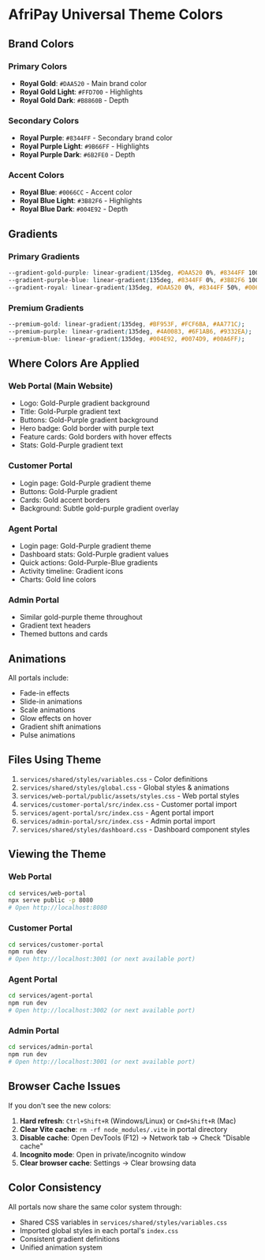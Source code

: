 # AfriPay Universal Theme Colors

## Brand Colors

### Primary Colors
- **Royal Gold**: `#DAA520` - Main brand color
- **Royal Gold Light**: `#FFD700` - Highlights
- **Royal Gold Dark**: `#B8860B` - Depth

### Secondary Colors
- **Royal Purple**: `#8344FF` - Secondary brand color
- **Royal Purple Light**: `#9B66FF` - Highlights
- **Royal Purple Dark**: `#6B2FE0` - Depth

### Accent Colors
- **Royal Blue**: `#0066CC` - Accent color
- **Royal Blue Light**: `#3B82F6` - Highlights
- **Royal Blue Dark**: `#004E92` - Depth

## Gradients

### Primary Gradients
```css
--gradient-gold-purple: linear-gradient(135deg, #DAA520 0%, #8344FF 100%);
--gradient-purple-blue: linear-gradient(135deg, #8344FF 0%, #3B82F6 100%);
--gradient-royal: linear-gradient(135deg, #DAA520 0%, #8344FF 50%, #0066CC 100%);
```

### Premium Gradients
```css
--premium-gold: linear-gradient(135deg, #BF953F, #FCF6BA, #AA771C);
--premium-purple: linear-gradient(135deg, #4A0083, #6F1AB6, #9332EA);
--premium-blue: linear-gradient(135deg, #004E92, #0074D9, #00A6FF);
```

## Where Colors Are Applied

### Web Portal (Main Website)
- Logo: Gold-Purple gradient background
- Title: Gold-Purple gradient text
- Buttons: Gold-Purple gradient background
- Hero badge: Gold border with purple text
- Feature cards: Gold borders with hover effects
- Stats: Gold-Purple gradient text

### Customer Portal
- Login page: Gold-Purple gradient theme
- Buttons: Gold-Purple gradient
- Cards: Gold accent borders
- Background: Subtle gold-purple gradient overlay

### Agent Portal
- Login page: Gold-Purple gradient theme
- Dashboard stats: Gold-Purple gradient values
- Quick actions: Gold-Purple-Blue gradients
- Activity timeline: Gradient icons
- Charts: Gold line colors

### Admin Portal
- Similar gold-purple theme throughout
- Gradient text headers
- Themed buttons and cards

## Animations

All portals include:
- Fade-in effects
- Slide-in animations
- Scale animations
- Glow effects on hover
- Gradient shift animations
- Pulse animations

## Files Using Theme

1. `services/shared/styles/variables.css` - Color definitions
2. `services/shared/styles/global.css` - Global styles & animations
3. `services/web-portal/public/assets/styles.css` - Web portal styles
4. `services/customer-portal/src/index.css` - Customer portal import
5. `services/agent-portal/src/index.css` - Agent portal import
6. `services/admin-portal/src/index.css` - Admin portal import
7. `services/shared/styles/dashboard.css` - Dashboard component styles

## Viewing the Theme

### Web Portal
```bash
cd services/web-portal
npx serve public -p 8080
# Open http://localhost:8080
```

### Customer Portal
```bash
cd services/customer-portal
npm run dev
# Open http://localhost:3001 (or next available port)
```

### Agent Portal
```bash
cd services/agent-portal
npm run dev
# Open http://localhost:3002 (or next available port)
```

### Admin Portal
```bash
cd services/admin-portal
npm run dev
# Open http://localhost:3001 (or next available port)
```

## Browser Cache Issues

If you don't see the new colors:

1. **Hard refresh**: `Ctrl+Shift+R` (Windows/Linux) or `Cmd+Shift+R` (Mac)
2. **Clear Vite cache**: `rm -rf node_modules/.vite` in portal directory
3. **Disable cache**: Open DevTools (F12) → Network tab → Check "Disable cache"
4. **Incognito mode**: Open in private/incognito window
5. **Clear browser cache**: Settings → Clear browsing data

## Color Consistency

All portals now share the same color system through:
- Shared CSS variables in `services/shared/styles/variables.css`
- Imported global styles in each portal's `index.css`
- Consistent gradient definitions
- Unified animation system
